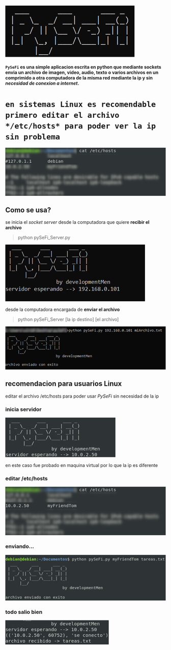 ![PySeFi](img/pySefiBanner.png)

#### `PySeFi` es una simple aplicacion escrita en python que mediante sockets envia un archivo de **imagen, video, audio, texto o varios archivos en un comprimido** a otra computadora de la misma red mediante la ip y sin *necesidad de conexion a internet*.

# `en sistemas Linux es recomendable primero editar el archivo */etc/hosts* para poder ver la ip sin problema`
![edit hosts file](img/editHosts.png)

## Como se usa?
se inicia el *socket server* desde la computadora que quiere **recibir el archivo**
> python pySeFi_Server.py

![inica el servidor](img/serverWin.png)

desde la computadora encargada de **enviar el archivo**
> python pySeFi_Server [la ip destino] [el archivo]

![servidor windows](img/EnviadoWin.png)

## recomendacion para usuarios **Linux**
editar el archivo /etc/hosts para poder usar *PySeFi* sin necesidad de la ip

### inicia servidor
![serverLin](img/serverLin.png)

en este caso fue probado en maquina virtual por lo que la ip es diferente

### editar /etc/hosts
![editar fichero hosts](img/myFriendTom.png)

### enviando...
![enviando](img/Enviado.png)

### todo salio bien
![final](img/archivoRecibido.png)
